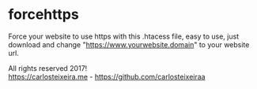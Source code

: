 # forcehttps
Force your website to use https with this .htacess file, easy to use, just download and change "https://www.yourwebsite.domain" to your website url.


All rights reserved 2017!  
https://carlosteixeira.me - https://github.com/carlosteixeiraa

